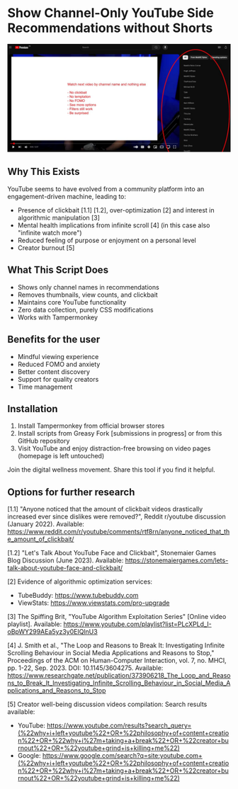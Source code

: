# Show Channel-Only YouTube Side Recommendations without Shorts

![Preview of YouTube user script side recommendations improvement](preview.jpg)

## Why This Exists

YouTube seems to have evolved from a community platform into an engagement-driven machine, leading to:

- Presence of clickbait [1.1] [1.2], over-optimization [2] and interest in algorithmic manipulation [3]
- Mental health implications from infinite scroll [4] (in this case also "infinite watch more")
- Reduced feeling of purpose or enjoyment on a personal level
- Creator burnout [5]

## What This Script Does

- Shows only channel names in recommendations
- Removes thumbnails, view counts, and clickbait
- Maintains core YouTube functionality
- Zero data collection, purely CSS modifications
- Works with Tampermonkey

## Benefits for the user

- Mindful viewing experience
- Reduced FOMO and anxiety
- Better content discovery
- Support for quality creators
- Time management

## Installation

1. Install Tampermonkey from official browser stores
2. Install scripts from Greasy Fork [submissions in progress] or from this GitHub repository
3. Visit YouTube and enjoy distraction-free browsing on video pages (homepage is left untouched)

Join the digital wellness movement. Share this tool if you find it helpful.

## Options for further research

[1.1] "Anyone noticed that the amount of clickbait videos drastically increased ever since dislikes were removed?", Reddit r/youtube discussion (January 2022). Available: https://www.reddit.com/r/youtube/comments/rtf8rn/anyone_noticed_that_the_amount_of_clickbait/

[1.2] "Let's Talk About YouTube Face and Clickbait", Stonemaier Games Blog Discussion (June 2023). Available: https://stonemaiergames.com/lets-talk-about-youtube-face-and-clickbait/

[2] Evidence of algorithmic optimization services:
- TubeBuddy: https://www.tubebuddy.com
- ViewStats: https://www.viewstats.com/pro-upgrade

[3] The Spiffing Brit, "YouTube Algorithm Exploitation Series" [Online video playlist]. Available: https://www.youtube.com/playlist?list=PLcXPLd_I-oBpWY299AEa5yz3y0EIQlnU3

[4] J. Smith et al., "The Loop and Reasons to Break It: Investigating Infinite Scrolling Behaviour in Social Media Applications and Reasons to Stop," Proceedings of the ACM on Human-Computer Interaction, vol. 7, no. MHCI, pp. 1-22, Sep. 2023. DOI: 10.1145/3604275. Available: https://www.researchgate.net/publication/373906218_The_Loop_and_Reasons_to_Break_It_Investigating_Infinite_Scrolling_Behaviour_in_Social_Media_Applications_and_Reasons_to_Stop

[5] Creator well-being discussion videos compilation:
Search results available:
- YouTube: https://www.youtube.com/results?search_query=(%22why+i+left+youtube%22+OR+%22philosophy+of+content+creation%22+OR+%22why+i%27m+taking+a+break%22+OR+%22creator+burnout%22+OR+%22youtube+grind+is+killing+me%22)
- Google: https://www.google.com/search?q=site:youtube.com+(%22why+i+left+youtube%22+OR+%22philosophy+of+content+creation%22+OR+%22why+i%27m+taking+a+break%22+OR+%22creator+burnout%22+OR+%22youtube+grind+is+killing+me%22)
